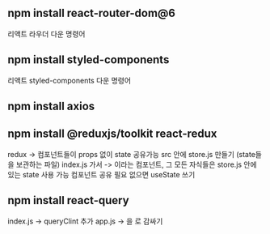 ## npm install react-router-dom@6 
리액트 라우더 다운 명령어

## npm install styled-components
리액트 styled-components 다운 명령어

## npm install axios


## npm install @reduxjs/toolkit react-redux
redux -> 컴포넌트들이 props 없이 state 공유가능
src 안에 store.js 만들기 (state들을 보관하는 파일)
index.js 가서 <Provier store={store}> -> <App>이라는 컴포넌트, 그 모든 자식들은 store.js 안에 있는 state 사용 가능
컴포넌트 공유 필요 없으면 useState 쓰기

## npm install react-query
index.js -> queryClint 추가
app.js -> <App>을 <QueryClientProvider>로 감싸기